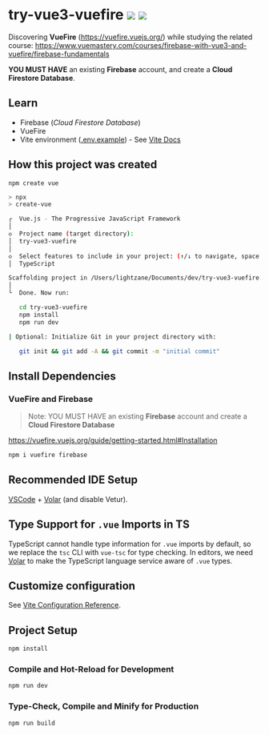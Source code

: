 # try-vue3-vuefire ![](https://img.shields.io/badge/node-22.16.0-green?style=flat) ![](https://img.shields.io/badge/npm-10.9.2-2ecc71?style=flat)

Discovering **VueFire** (https://vuefire.vuejs.org/) while studying the related course: https://www.vuemastery.com/courses/firebase-with-vue3-and-vuefire/firebase-fundamentals

**YOU MUST HAVE** an existing **Firebase** account, and create a **Cloud Firestore Database**.

## Learn

- Firebase (_Cloud Firestore Database_)
- VueFire
- Vite environment ([.env.example](./.env.example)) - See [Vite Docs](https://vite.dev/guide/env-and-mode.html#env-variables)

## How this project was created

`npm create vue`

```bash
> npx
> create-vue

┌  Vue.js - The Progressive JavaScript Framework
│
◇  Project name (target directory):
│  try-vue3-vuefire
│
◇  Select features to include in your project: (↑/↓ to navigate, space to select, a to toggle all, enter to confirm)
│  TypeScript

Scaffolding project in /Users/lightzane/Documents/dev/try-vue3-vuefire...
│
└  Done. Now run:

   cd try-vue3-vuefire
   npm install
   npm run dev

| Optional: Initialize Git in your project directory with:

   git init && git add -A && git commit -m "initial commit"
```

## Install Dependencies

### VueFire and Firebase

> Note: YOU MUST HAVE an existing **Firebase** account and create a **Cloud Firestore Database**

https://vuefire.vuejs.org/guide/getting-started.html#Installation

```bash
npm i vuefire firebase
```

## Recommended IDE Setup

[VSCode](https://code.visualstudio.com/) + [Volar](https://marketplace.visualstudio.com/items?itemName=Vue.volar) (and disable Vetur).

## Type Support for `.vue` Imports in TS

TypeScript cannot handle type information for `.vue` imports by default, so we replace the `tsc` CLI with `vue-tsc` for type checking. In editors, we need [Volar](https://marketplace.visualstudio.com/items?itemName=Vue.volar) to make the TypeScript language service aware of `.vue` types.

## Customize configuration

See [Vite Configuration Reference](https://vite.dev/config/).

## Project Setup

```sh
npm install
```

### Compile and Hot-Reload for Development

```sh
npm run dev
```

### Type-Check, Compile and Minify for Production

```sh
npm run build
```
